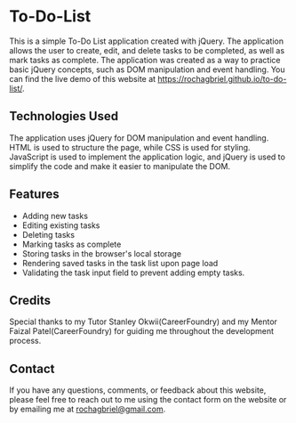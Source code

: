 # To-Do-List

This is a simple To-Do List application created with jQuery. The application allows the user to create, edit, and delete tasks to be completed, as well as mark tasks as complete. The application was created as a way to practice basic jQuery concepts, such as DOM manipulation and event handling.
You can find the live demo of this website at https://rochagbriel.github.io/to-do-list/.

## Technologies Used

The application uses jQuery for DOM manipulation and event handling. HTML is used to structure the page, while CSS is used for styling. JavaScript is used to implement the application logic, and jQuery is used to simplify the code and make it easier to manipulate the DOM.

## Features

- Adding new tasks
- Editing existing tasks
- Deleting tasks
- Marking tasks as complete
- Storing tasks in the browser's local storage
- Rendering saved tasks in the task list upon page load
- Validating the task input field to prevent adding empty tasks.

## Credits

Special thanks to my Tutor Stanley Okwii(CareerFoundry) and my Mentor Faizal Patel(CareerFoundry) for guiding me throughout the development process.

## Contact

If you have any questions, comments, or feedback about this website, please feel free to reach out to me using the contact form on the website or by emailing me at rochagbriel@gmail.com.
